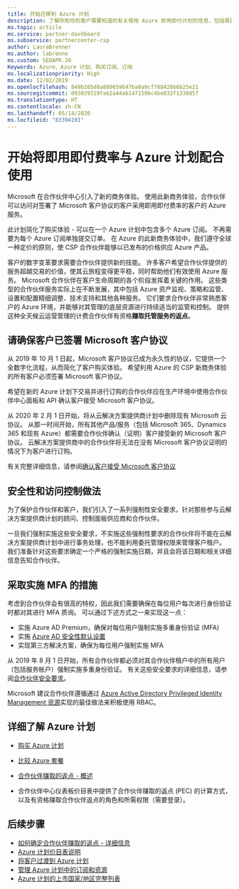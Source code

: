 ```yaml
---
title: 开始迁移到 Azure 计划
description: 了解你和你的客户需要知道的有关使用 Azure 即用即付计划的信息，包括首要步骤、安全预防措施以及入门方式。
ms.topic: article
ms.service: partner-dashboard
ms.subservice: partnercenter-csp
author: LauraBrenner
ms.author: labrenne
ms.custom: SEOAPR.20
Keywords: Azure、Azure 计划、购买订阅、订阅
ms.localizationpriority: High
ms.date: 12/02/2019
ms.openlocfilehash: 849b205d8a889659647ba8a9cf788428b6b25e21
ms.sourcegitcommit: 093039319fab2a44ab147159bc4be832f1330d57
ms.translationtype: HT
ms.contentlocale: zh-CN
ms.lasthandoff: 05/14/2020
ms.locfileid: "83394191"
---
```

# <a name="begin-using-pay-as-you-go-rates-with-the-azure-plan"></a>开始将即用即付费率与 Azure 计划配合使用

Microsoft 在合作伙伴中心引入了新的商务体验。  使用此新商务体验，合作伙伴可以访问对签署了 Microsoft 客户协议的客户采用即用即付费率的客户的 Azure 服务。

此计划简化了购买体验 - 可以在一个 Azure 计划中包含多个 Azure 订阅。 不再需要为每个 Azure 订阅单独提交订单。 在 Azure 的此新商务体验中，我们遵守全球一种定价的原则，使 CSP 合作伙伴能够以已发布的价格供应 Azure 产品。

客户的数字变革要求需要合作伙伴提供新的技能。 许多客户希望合作伙伴提供的服务超越交易的价值，使其云旅程变得更平稳，同时帮助他们有效使用 Azure 服务。 Microsoft 合作伙伴在客户生命周期的各个阶段发挥着关键的作用。 这些类型的合作伙伴服务实际上在不断发展，其中包括 Azure 资产监视、策略和监管、设置和配置精细调整、技术支持和其他各种服务。 它们要求合作伙伴非常熟悉客户的 Azure 环境，并能够对其管理的底层资源进行持续适当的监管和控制。 提供这种全天候云运营管理的计费合作伙伴有资格**赚取托管服务的返点**。

## <a name="make-sure-your-customers-have-signed-the-microsoft-customer-agreement"></a>请确保客户已签署 Microsoft 客户协议

从 2019 年 10 月 1 日起，Microsoft 客户协议已成为永久性的协议，它提供一个全数字化流程，从而简化了客户购买体验。 希望利用 Azure 的 CSP 新商务体验的所有客户必须签署 Microsoft 客户协议。

希望在新的 Azure 计划下交易并进行订购的合作伙伴应在生产环境中使用合作伙伴中心面板和 API 确认客户接受 Microsoft 客户协议。

从 2020 年 2 月 1 日开始，将从云解决方案提供商计划中删除现有 Microsoft 云协议。 从那一时间开始，所有其他产品/服务（包括 Microsoft 365、Dynamics 365 和现有 Azure）都需要合作伙伴确认（证明）客户接受新的 Microsoft 客户协议。 云解决方案提供商中的合作伙伴将无法在没有 Microsoft 客户协议证明的情况下为客户进行订购。

有关完整详细信息，请参阅[确认客户接受 Microsoft 客户协议](confirm-customer-agreement.md)

## <a name="security-and-access-control-practices"></a>安全性和访问控制做法

为了保护合作伙伴和客户，我们引入了一系列强制性安全要求，针对那些参与云解决方案提供商计划的顾问、控制面板供应商和合作伙伴。

一旦我们强制实施这些安全要求，不实施这些强制性要求的合作伙伴将不能在云解决方案提供商计划中进行事务处理，也不能利用委托管理权限来管理客户租户。 我们准备针对这些要求确定一个严格的强制实施日期，并且会将该日期和相关详细信息告知合作伙伴。

## <a name="actions-to-take-to-implement-mfa"></a>采取实施 MFA 的措施

考虑到合作伙伴会有很高的特权，因此我们需要确保在每位用户每次进行身份验证时都对其进行 MFA 质询。 可以通过下述方式之一来实现这一点：

- 实施 Azure AD Premium，确保对每位用户强制实施多重身份验证 (MFA)
- 实施 [Azure AD 安全性默认设置](https://docs.microsoft.com/azure/active-directory/conditional-access/concept-conditional-access-security-defaults)
- 实现第三方解决方案，确保为每位用户强制实施 MFA

从 2019 年 8 月 1 日开始，所有合作伙伴都必须对其合作伙伴租户中的所有用户（包括服务帐户）强制实施多重身份验证。 有关这些安全要求的详细信息，请参阅[合作伙伴安全要求](https://docs.microsoft.com/partner-center/partner-security-requirements)。

Microsoft 建议合作伙伴遵循通过 [Azure Active Directory Privileged Identity Management 资源](https://docs.microsoft.com/azure/active-directory/privileged-identity-management/pim-configure)实现的最佳做法来积极使用 RBAC。

## <a name="read-more-about-the-azure-plan"></a>详细了解 Azure 计划

- [购买 Azure 计划](purchase-azure-plan.md)

- [比较 Azure 套餐](compare-azure-offers.md)

- [合作伙伴赚取的返点 - 概述](partner-earned-credit.md)

- 合作伙伴中心仪表板价目表中提供了合作伙伴赚取的返点 (PEC) 的计算方式，以及有资格赚取合作伙伴返点的角色和所需权限（需要登录）。

## <a name="next-steps"></a>后续步骤 

- [如何确定合作伙伴赚取的返点 - 详细信息](partner-earned-credit-explanation.md)
- [Azure 计划价目表说明](azure-plan-price-list.md)
- [将客户过渡到 Azure 计划](azure-plan-transition.md)
- [管理 Azure 计划中的订阅和资源](azure-plan-manage.md)
- [Azure 计划的上市国家/地区完整列表](https://query.prod.cms.rt.microsoft.com/cms/api/am/binary/RE3QN0x)
